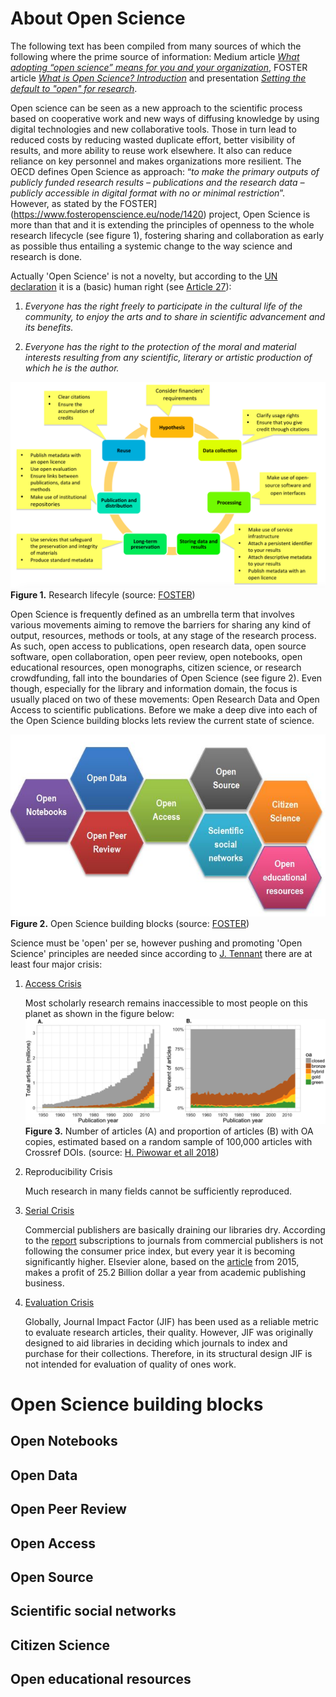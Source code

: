 # About Open Science
The following text has been compiled from many sources of which the following where the prime source of information:  Medium article [*What adopting “open science” means for you and your organization*](https://medium.com/@andyclifton_personal/so-you-want-to-implement-open-science-in-an-organisation-d392c2edeb06), FOSTER article [*What is Open Science? Introduction*](https://www.fosteropenscience.eu/node/1420) and presentation [*Setting the default to "open" for research*](https://www.en.inside.aau.dk/Events/Event/talk-on-open-science-by-dr.-jon-tennant--setting-the-default-to--open--for-research.cid427260).

Open science can be seen as a new approach to the scientific process based on cooperative work and new ways of diffusing knowledge by using digital technologies and new collaborative tools. Those in turn lead to reduced costs by reducing wasted duplicate effort, better visibility of results, and more ability to reuse work elsewhere. It also can reduce reliance on key personnel and makes organizations more resilient. The OECD defines Open Science as approach:  “*to make the primary outputs of publicly funded research results – publications and the research data – publicly accessible in digital format with no or minimal restriction*”. However, as stated by the FOSTER](https://www.fosteropenscience.eu/node/1420) project, Open Science is more than that and it is extending the principles of openness to the whole research lifecycle (see figure 1), fostering sharing and collaboration as early as possible thus entailing a systemic change to the way science and research is done.

Actually 'Open Science' is not a novelty, but according to the [UN declaration](https://www.un.org/en/universal-declaration-human-rights/) it is a (basic) human right (see [Article 27](https://www.un.org/en/universal-declaration-human-rights/)):

1. *Everyone has the right freely to participate in the cultural life of the community, to enjoy the arts and to share in scientific advancement and its benefits.*

2. *Everyone has the right to the protection of the moral and material interests resulting from any scientific, literary or artistic production of which he is the author.*

![Research lifecyle](./img/ResearchLifecycle_foster.png)
**Figure 1.** Research lifecyle (source: [FOSTER](https://www.fosteropenscience.eu/node/1420))

Open Science is frequently defined as an umbrella term that involves various movements aiming to remove the barriers for sharing any kind of output, resources, methods or tools, at any stage of the research process. As such, open access to publications, open research data, open source software, open collaboration, open peer review, open notebooks, open educational resources, open monographs, citizen science, or research crowdfunding, fall into the boundaries of Open Science (see figure 2). Even though, especially for the library and information domain, the focus is usually placed on two of these movements: Open Research Data and Open Access to scientific publications. Before we make a deep dive into each of the Open Science building blocks lets review the current state of science.

![Research lifecyle](./img/OpenScienceBuildingBlocks.jpg)
**Figure 2.** Open Science building blocks (source: [FOSTER](https://www.fosteropenscience.eu/node/1420))

Science must be 'open' per se, however pushing and promoting 'Open Science' principles are needed since according to [J. Tennant](https://www.en.inside.aau.dk/Events/Event/talk-on-open-science-by-dr.-jon-tennant--setting-the-default-to--open--for-research.cid427260) there are at least four major crisis:

1. [Access Crisis](https://peerj.com/articles/4375/)

    Most scholarly research remains inaccessible to most people on this planet as shown in the figure below:
    ![Research lifecyle](./img/access_crisis.png)
    **Figure 3.** Number of articles (A) and proportion of articles (B) with OA copies, estimated based on a random sample of 100,000 articles with Crossref DOIs. (source: [H. Piwowar et all 2018​](https://peerj.com/articles/4375/))



2. Reproducibility Crisis

    Much research in many fields cannot be sufficiently reproduced.

3. [Serial Crisis](https://publications.parliament.uk/pa/cm201314/cmselect/cmbis/99/9905.htm)

    Commercial publishers are basically draining our libraries dry. According to the [report](https://publications.parliament.uk/pa/cm201314/cmselect/cmbis/99/9905.htm) subscriptions to journals from commercial publishers is not following the consumer price index, but every year it is becoming significantly higher. Elsevier alone, based on the [article](https://medium.com/@jasonschmitt/can-t-disrupt-this-elsevier-and-the-25-2-billion-dollar-a-year-academic-publishing-business-aa3b9618d40a#.py4oxxqyc) from 2015, makes a profit of 25.2 Billion dollar a year from academic publishing business.

4. [Evaluation Crisis](https://www.ncbi.nlm.nih.gov/pmc/articles/PMC6668985/)

    Globally, Journal Impact Factor (JIF) has been used as a reliable metric to evaluate research articles, their quality. However, JIF was originally designed to aid libraries in deciding which journals to index and purchase for their collections. Therefore, in its structural design JIF is not intended for evaluation of quality of ones work.

<!-- Difference between good science practices and common science practices, i.e. (Open Science vs Advertizement) -->

# Open Science building blocks

## Open Notebooks

## Open Data

## Open Peer Review

## Open Access

## Open Source

## Scientific social networks

## Citizen Science

## Open educational resources